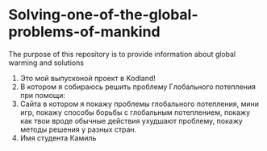 # Solving-one-of-the-global-problems-of-mankind
The purpose of this repository is to provide information about global warming and solutions
1. Это мой выпусконой проект в Kodland!
2. В котором я собираюсь решить проблему Глобального потепления при помощи:
3. Сайта в котором я покажу проблемы глобального потепления, мини игр,  покажу способы борьбы с глобальным потеплением, покажу как твои вроде обычные действия ухудшают проблему, покажу методы решения у разных стран.
4. Имя студента Камиль

